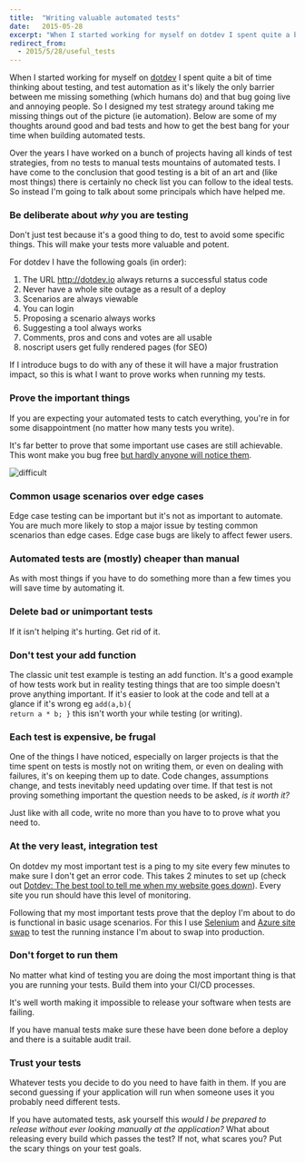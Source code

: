 ```yaml
---
title:  "Writing valuable automated tests"
date:   2015-05-28
excerpt: "When I started working for myself on dotdev I spent quite a bit of time thinking about testing, and test automation as it's likely the only barrier between me missing something (which humans do) and that bug going live and annoying people. So I designed my test strategy around taking me missing things out of the picture (ie automation). Below are some of my thoughts around good and bad tests and how to get the best bang for your time when building automated tests."
redirect_from:
  - 2015/5/28/useful_tests
---
```

When I started working for myself on [dotdev](https://dotdev.io) I spent quite a bit of time thinking about testing, and test automation as it's likely the only barrier between me missing something (which humans do) and that bug going live and annoying people. So I designed my test strategy around taking me missing things out of the picture (ie automation). Below are some of my thoughts around good and bad tests and how to get the best bang for your time when building automated tests.

Over the years I have worked on a bunch of projects having all kinds of test strategies, from no tests to manual tests mountains of automated tests. I have come to the conclusion that good testing is a bit of an art and (like most things) there is certainly no check list you can follow to the ideal tests. So instead I'm going to talk about some principals which have helped me.

### Be deliberate about *why* you are testing

Don't just test because it's a good thing to do, test to avoid some specific things. This will make your tests more valuable and potent.

For dotdev I have the following goals (in order):

1. The URL http://dotdev.io always returns a successful status code
2. Never have a whole site outage as a result of a deploy
3. Scenarios are always viewable
4. You can login
5. Proposing a scenario always works
6. Suggesting a tool always works
7. Comments, pros and cons and votes are all usable
8. noscript users get fully rendered pages (for SEO)

If I introduce bugs to do with any of these it will have a major frustration impact, so this is what I want to prove works when running my tests.

### Prove the important things

If you are expecting your automated tests to catch everything, you're in for some disappointment (no matter how many tests you write).

It's far better to prove that some important use cases are still achievable. This wont make you bug free [but hardly anyone will notice them](http://en.wikipedia.org/wiki/Pareto_principle).

![difficult](http://i.stack.imgur.com/ifOwg.gif)

### Common usage scenarios over edge cases

Edge case testing can be important but it's not as important to automate. You are much more likely to stop a major issue by testing common scenarios than edge cases. Edge case bugs are likely to affect fewer users.

### Automated tests are (mostly) cheaper than manual

As with most things if you have to do something more than a few times you will save time by automating it.

### Delete bad or unimportant tests

If it isn't helping it's hurting. Get rid of it.

### Don't test your add function

The classic unit test example is testing an add function. It's a good example of how tests work but in reality testing things that are too simple doesn't prove anything important. If it's easier to look at the code and tell at a glance if it's wrong eg <code title='ahh&nbsp;good&nbsp;you&nbsp;spotted&nbsp;it'>add(a,b){ return a * b; }</code> this isn't worth your while testing (or writing).

### Each test is expensive, be frugal

One of the things I have noticed, especially on larger projects is that the time spent on tests is mostly not on writing them, or even on dealing with failures, it's on keeping them up to date. Code changes, assumptions change, and tests inevitably need updating over time. If that test is not proving something important the question needs to be asked, *is it worth it?*

Just like with all code, write no more than you have to to prove what you need to.

### At the very least, integration test

On dotdev my most important test is a ping to my site every few minutes to make sure I don't get an error code. This takes 2 minutes to set up (check out [Dotdev: The best tool to tell me when my website goes down](https://dotdev.io/scenario/61/the-best-tool-to-tell-me-when-my-website-goes-down)). Every site you run should have this level of monitoring.

Following that my most important tests prove that the deploy I'm about to do is functional in basic usage scenarios. For this I use [Selenium](http://www.seleniumhq.org/) and [Azure site swap](https://azure.microsoft.com/en-us/documentation/articles/web-sites-staged-publishing/) to test the running instance I'm about to swap into production.

### Don't forget to run them

No matter what kind of testing you are doing the most important thing is that you are running your tests. Build them into your CI/CD processes.

It's well worth making it impossible to release your software when tests are failing.

If you have manual tests make sure these have been done before a deploy and there is a suitable audit trail.

### Trust your tests

Whatever tests you decide to do you need to have faith in them. If you are second guessing if your application will run when someone uses it you probably need different tests.

If you have automated tests, ask yourself this *would I be prepared to release without ever looking manually at the application?* What about releasing every build which passes the test? If not, what scares you? Put the scary things on your test goals.
